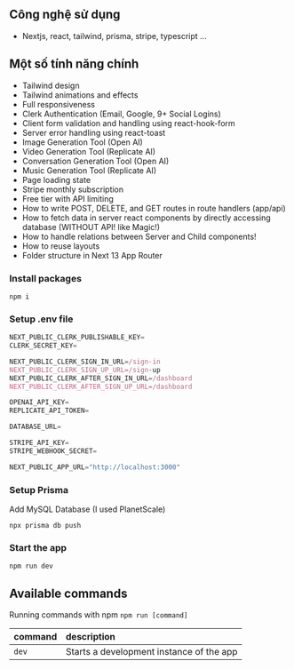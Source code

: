 ## Công nghệ sử dụng

-   Nextjs, react, tailwind, prisma, stripe, typescript ...

## Một số tính năng chính

-   Tailwind design
-   Tailwind animations and effects
-   Full responsiveness
-   Clerk Authentication (Email, Google, 9+ Social Logins)
-   Client form validation and handling using react-hook-form
-   Server error handling using react-toast
-   Image Generation Tool (Open AI)
-   Video Generation Tool (Replicate AI)
-   Conversation Generation Tool (Open AI)
-   Music Generation Tool (Replicate AI)
-   Page loading state
-   Stripe monthly subscription
-   Free tier with API limiting
-   How to write POST, DELETE, and GET routes in route handlers (app/api)
-   How to fetch data in server react components by directly accessing database (WITHOUT API! like Magic!)
-   How to handle relations between Server and Child components!
-   How to reuse layouts
-   Folder structure in Next 13 App Router



### Install packages

```shell
npm i
```

### Setup .env file

```js
NEXT_PUBLIC_CLERK_PUBLISHABLE_KEY=
CLERK_SECRET_KEY=

NEXT_PUBLIC_CLERK_SIGN_IN_URL=/sign-in
NEXT_PUBLIC_CLERK_SIGN_UP_URL=/sign-up
NEXT_PUBLIC_CLERK_AFTER_SIGN_IN_URL=/dashboard
NEXT_PUBLIC_CLERK_AFTER_SIGN_UP_URL=/dashboard

OPENAI_API_KEY=
REPLICATE_API_TOKEN=

DATABASE_URL=

STRIPE_API_KEY=
STRIPE_WEBHOOK_SECRET=

NEXT_PUBLIC_APP_URL="http://localhost:3000"
```

### Setup Prisma

Add MySQL Database (I used PlanetScale)

```shell
npx prisma db push

```

### Start the app

```shell
npm run dev
```

## Available commands

Running commands with npm `npm run [command]`

| command | description                              |
| :------ | :--------------------------------------- |
| `dev`   | Starts a development instance of the app |
